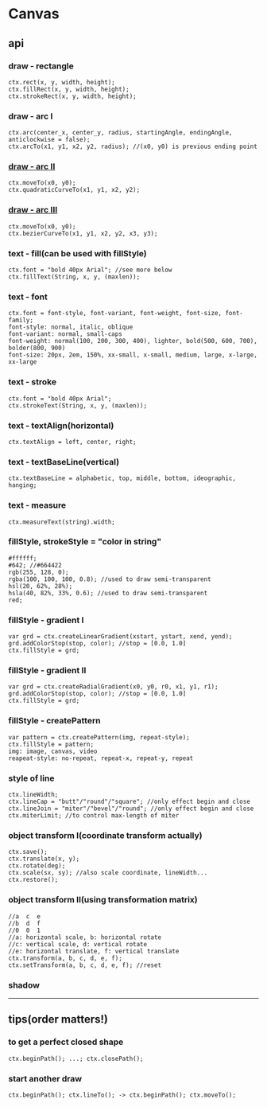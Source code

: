 # Canvas
## api
### draw - rectangle
	ctx.rect(x, y, width, height);
	ctx.fillRect(x, y, width, height);
	ctx.strokeRect(x, y, width, height);
### draw - arc I
	ctx.arc(center_x, center_y, radius, startingAngle, endingAngle, anticlockwise = false);
	ctx.arcTo(x1, y1, x2, y2, radius); //(x0, y0) is previous ending point
### [draw - arc II](tinyurl.com/html5quadratic)
	ctx.moveTo(x0, y0);
	ctx.quadraticCurveTo(x1, y1, x2, y2);
### [draw - arc III](tinyurl.com/html5quadratic)
	ctx.moveTo(x0, y0);
	ctx.bezierCurveTo(x1, y1, x2, y2, x3, y3);
### text - fill(can be used with fillStyle)
	ctx.font = "bold 40px Arial"; //see more below
	ctx.fillText(String, x, y, (maxlen));
### text - font
	ctx.font = font-style, font-variant, font-weight, font-size, font-family;
	font-style: normal, italic, oblique
	font-variant: normal, small-caps
	font-weight: normal(100, 200, 300, 400), lighter, bold(500, 600, 700), bolder(800, 900)
	font-size: 20px, 2em, 150%, xx-small, x-small, medium, large, x-large, xx-large
### text - stroke
	ctx.font = "bold 40px Arial";
	ctx.strokeText(String, x, y, (maxlen));
### text - textAlign(horizontal)
	ctx.textAlign = left, center, right;
### text - textBaseLine(vertical)
	ctx.textBaseLine = alphabetic, top, middle, bottom, ideographic, hanging;
### text - measure
	ctx.measureText(string).width;
### fillStyle, strokeStyle = "color in string"
	#ffffff;
	#642; //#664422
	rgb(255, 128, 0);
	rgba(100, 100, 100, 0.8); //used to draw semi-transparent
	hsl(20, 62%, 28%);
	hsla(40, 82%, 33%, 0.6); //used to draw semi-transparent
	red;
### fillStyle - gradient I
	var grd = ctx.createLinearGradient(xstart, ystart, xend, yend);
	grd.addColorStop(stop, color); //stop = [0.0, 1.0]
	ctx.fillStyle = grd;
### fillStyle - gradient II
	var grd = ctx.createRadialGradient(x0, y0, r0, x1, y1, r1);
	grd.addColorStop(stop, color); //stop = [0.0, 1.0]
	ctx.fillStyle = grd;
### fillStyle - createPattern
	var pattern = ctx.createPattern(img, repeat-style);
	ctx.fillStyle = pattern;
	img: image, canvas, video
	reapeat-style: no-repeat, repeat-x, repeat-y, repeat
### style of line
	ctx.lineWidth;
	ctx.lineCap = "butt"/"round"/"square"; //only effect begin and close
	ctx.lineJoin = "miter"/"bevel"/"round"; //only effect begin and close
	ctx.miterLimit; //to control max-length of miter
### object transform I(coordinate transform actually)
	ctx.save();
	ctx.translate(x, y);
	ctx.rotate(deg);
	ctx.scale(sx, sy); //also scale coordinate, lineWidth...
	ctx.restore();
### object transform II(using transformation matrix)
	//a  c  e
	//b  d  f
	//0  0  1
	//a: horizontal scale, b: horizontal rotate
	//c: vertical scale, d: vertical rotate
	//e: horizontal translate, f: vertical translate
	ctx.transform(a, b, c, d, e, f);
	ctx.setTransform(a, b, c, d, e, f); //reset
### shadow
*****
## **tips(order matters!)**
### to get a perfect closed shape
	ctx.beginPath(); ...; ctx.closePath();
### start another draw
	ctx.beginPath(); ctx.lineTo(); -> ctx.beginPath(); ctx.moveTo();
